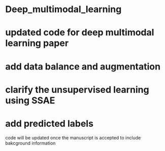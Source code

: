 # Deep_multimodal_learning


# updated code for deep multimodal learning paper
# add data balance and augmentation
# clarify the unsupervised learning using SSAE
# add predicted labels 

code will be updated once the manuscript is accepted to include bakcground information
